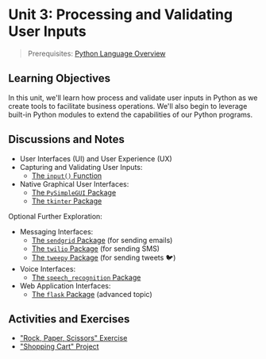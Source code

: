 
# Unit 3: Processing and Validating User Inputs

> Prerequisites: [Python Language Overview](unit-2.md)

## Learning Objectives

In this unit, we'll learn how process and validate user inputs in Python as we create tools to facilitate business operations. We'll also begin to leverage built-in Python modules to extend the capabilities of our Python programs.

## Discussions and Notes

  + User Interfaces (UI) and User Experience (UX)
  + Capturing and Validating User Inputs:
    + [The `input()` Function](/notes/python/inputs.md)
  + Native Graphical User Interfaces:
    + [The `PySimpleGUI` Package](/notes/python/packages/pysimplegui.md)
    + [The `tkinter` Package](/notes/python/packages/tkinter.md)

Optional Further Exploration:

  + Messaging Interfaces:
    + [The `sendgrid` Package](/notes/python/packages/sendgrid.md) (for sending emails)
    + [The `twilio` Package](/notes/python/packages/twilio.md) (for sending SMS)
    + [The `tweepy` Package](/notes/python/packages/tweepy.md) (for sending tweets :bird:)
  + Voice Interfaces:
    + [The `speech_recognition` Package](/notes/python/packages/speech_recognition.md)
  + Web Application Interfaces:
    + [The `flask` Package](/notes/python/packages/flask.md) (advanced topic)

## Activities and Exercises

  + ["Rock, Paper, Scissors" Exercise](/exercises/rock-paper-scissors/README.md)
  + ["Shopping Cart" Project](/projects/shopping-cart/README.md)
